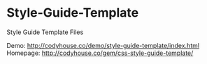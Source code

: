 # Style-Guide-Template
Style Guide Template Files

Demo: http://codyhouse.co/demo/style-guide-template/index.html
<br/>
Homepage: http://codyhouse.co/gem/css-style-guide-template/
